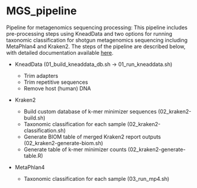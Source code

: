 # MGS_pipeline

Pipeline for metagenomics sequencing processing: This pipeline includes pre-processing steps using KneadData and two options for running taxonomic classification for shotgun metagenomics sequencing including MetaPhlan4 and Kraken2. The steps of the pipeline are described below, with detailed documentation available [here](Metagenomic_pipeline_description.pdf).

- KneadData (01_build_kneaddata_db.sh -> 01_run_kneaddata.sh)
  - Trim adapters
  - Trim repetitive sequences
  - Remove host (human) DNA
 
- Kraken2
  - Build custom database of k-mer minimizer sequences (02_kraken2-build.sh)
  - Taxonomic classification for each sample (02_kraken2-classification.sh)
  - Generate BIOM table of merged Kraken2 report outputs (02_kraken2-generate-biom.sh)
  - Generate table of k-mer minimizer counts (02_kraken2-generate-table.R)

- MetaPhlan4 
  - Taxonomic classification for each sample (03_run_mp4.sh)
